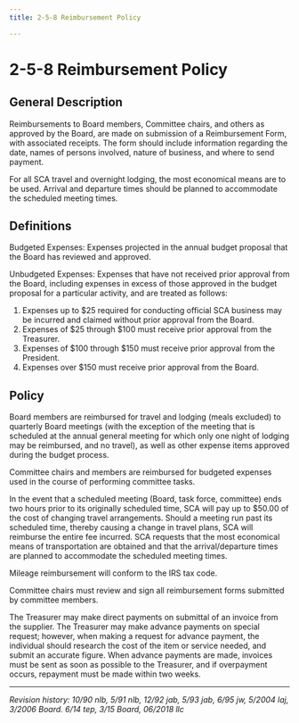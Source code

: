 ```yaml
---
title: 2-5-8 Reimbursement Policy

---
```


# 2-5-8 Reimbursement Policy

## General Description
Reimbursements to Board members, Committee chairs, and others as approved by the Board, are made on submission of a Reimbursement Form, with associated receipts. The form should include information regarding the date, names of persons involved, nature of business, and where to send payment.

For all SCA travel and overnight lodging, the most economical means are to be used. Arrival and departure times should be planned to accommodate the scheduled meeting times.

## Definitions
Budgeted Expenses: Expenses projected in the annual budget proposal that the Board has reviewed and approved.

Unbudgeted Expenses: Expenses that have not received prior approval from the Board, including expenses in excess of those approved in the budget proposal for a particular activity, and are treated as follows:
1. Expenses up to $25 required for conducting official SCA business may be incurred and claimed without prior approval from the Board.
2. Expenses of $25 through $100 must receive prior approval from the Treasurer.
3. Expenses of $100 through $150 must receive prior approval from the President.
4. Expenses over $150 must receive prior approval from the Board.

## Policy
Board members are reimbursed for travel and lodging (meals excluded) to quarterly Board meetings (with the exception of the meeting that is scheduled at the annual general meeting for which only one night of lodging may be reimbursed, and no travel), as well as other expense items approved during the budget process.

Committee chairs and members are reimbursed for budgeted expenses used in the course of performing committee tasks.

In the event that a scheduled meeting (Board, task force, committee) ends two hours prior to its originally scheduled time, SCA will pay up to $50.00 of the cost of changing travel arrangements. Should a meeting run past its scheduled time, thereby causing a change in travel plans, SCA will reimburse the entire fee incurred. SCA requests that the most economical means of transportation are obtained and that the arrival/departure times are planned to accommodate the scheduled meeting times.

Mileage reimbursement will conform to the IRS tax code.

Committee chairs must review and sign all reimbursement forms submitted by committee members.

The Treasurer may make direct payments on submittal of an invoice from the supplier. The Treasurer may make advance payments on special request; however, when making a request for advance payment, the individual should research the cost of the item or service needed, and submit an accurate figure. When advance payments are made, invoices must be sent as soon as possible to the Treasurer, and if overpayment occurs, repayment must be made within two weeks.

***

_Revision history: 10/90 nlb, 5/91 nlb, 12/92 jab, 5/93 jab, 6/95 jw, 5/2004 laj, 3/2006 Board. 6/14 tep, 3/15
Board, 06/2018 llc_
